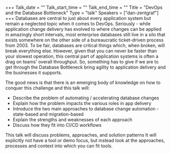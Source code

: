 +++
Talk_date = ""
Talk_start_time = ""
Talk_end_time = ""
Title = "DevOps and the Database Bottleneck"
Type = "talk"
Speakers = ["dan-zentgraf"]
+++
Databases are central to just about every application system but remain a neglected topic when it comes to DevOps.
Seriously - while application change delivery has evolved to where changes can be applied in amazingly short intervals, most enterprise databases still live in a silo that exists somewhere on the other side of a bureaucratic ticket-driven process from 2003.
To be fair, databases are critical things which, when broken, will break everything else.
However, given that you can never be faster than your slowest operation, this central part of application systems is often a drag on teams' overall throughput.
So, something has to give if we are to get through the Database Bottleneck bring agility to application delivery and the businesses it supports.

The good news is that there is an emerging body of knowledge on how to conquer this challenge and this talk will:

* Describe the problem of automating / accelerating database changes
* Explain how the problem impacts the various roles in app delivery
* Introduce the two main approaches to database change automation - state-based and migration-based
* Explain the strengths and weaknesses of each approach
* Discuss how they fit into CI/CD workflows

This talk will discuss problems, approaches, and solution patterns
It will explicitly not have a tool or demo focus, but instead look at the approaches, processes and context into which you can fit tools.

